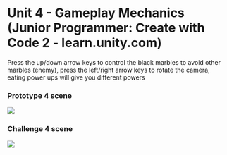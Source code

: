 # Unit 4 - Gameplay Mechanics (Junior Programmer: Create with Code 2 - learn.unity.com)

Press the up/down arrow keys to control the black marbles to avoid other marbles (enemy), press the left/right arrow keys to rotate the camera, eating power ups will give you different powers
### Prototype 4 scene
![](https://github.com/nguyen-duc-viet/Prototype-4/blob/master/GamePlayImages/1.png)
### Challenge 4 scene
![](https://github.com/nguyen-duc-viet/Prototype-4/blob/master/GamePlayImages/2.png)
